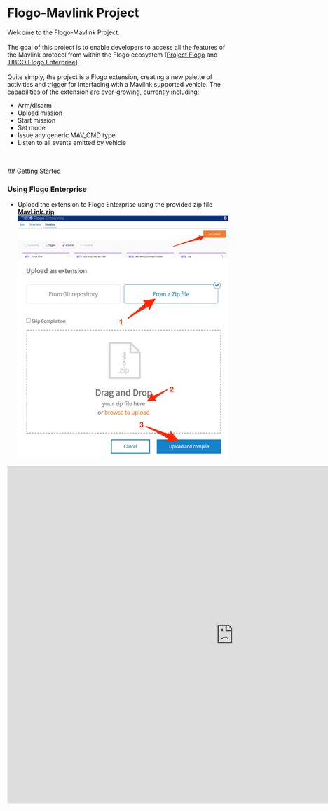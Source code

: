 # 	Flogo-Mavlink Project

Welcome to the Flogo-Mavlink Project.<br>
<br>
The goal of this project is to enable developers to access all the features of the Mavlink protocol from within the Flogo ecosystem ([Project Flogo](https://flogo.io) and [TIBCO Flogo Enterprise](https://www.tibco.com/products/tibco-flogo)].<br>
<br>
Quite simply, the project is a Flogo extension, creating a new palette of activities and trigger for interfacing with a Mavlink supported vehicle.  The capabilities of the extension are ever-growing, currently including:
- Arm/disarm
- Upload mission
- Start mission
- Set mode
- Issue any generic MAV_CMD type
- Listen to all events emitted by vehicle
<br>
<br>
## Getting Started  
  
### Using Flogo Enterprise  
- Upload the extension to Flogo Enterprise using the provided zip file **[MavLink.zip](https://raw.githubusercontent.com/wkarasz/flogo-mavlink/master/fe/MavLink.zip)**
![Flogo Enterprise Studio](img/upload_extension.jpg "Upload Extension")<br>
![Flogo Zip Extension](img/upload_zip_extension.jpg "Upload MavLink Zip File")<br>

<iframe width="1031" height="771" src="https://www.youtube.com/embed/jbJu6bpt55Y" frameborder="0" allow="accelerometer; autoplay; encrypted-media; gyroscope; picture-in-picture" allowfullscreen></iframe>
